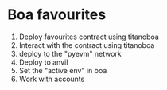 # Boa favourites

1. Deploy favourites contract using titanoboa
2. Interact with the contract using titanoboa
3. deploy to the "pyevm" network
4. Deploy to anvil
5. Set the "active env" in boa
6. Work with accounts